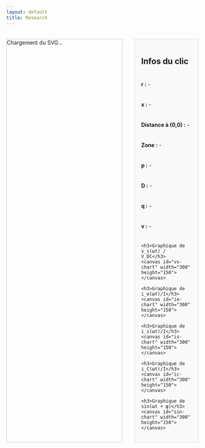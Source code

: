 ```yaml
---
layout: default
title: Research
---
```


<style>
  #svg-wrapper {
    border: 1px solid #ccc;
    display: inline-block;
    width: 60%;
    max-width: 60%;
  }

  #svg-wrapper svg {
    display: block;
    width: 100%;
    height: auto;
  }

  #info-panel {
    flex: 1;
    background: #f9f9f9;
    padding: 1rem;
    margin-left: 1rem;
    border: 1px solid #ddd;
    display: flex;
    flex-direction: column;
    gap: 0.5rem;
  }

  .dot {
    fill: red;
    stroke: black;
    stroke-width: 1px;
  }

  .container {
    display: flex;
    flex-direction: row;
    gap: 1rem;
    margin-top: 2rem;
  }

  canvas {
    margin-top: 1rem;
    width: 100% !important;
    height: auto !important;
  }
</style>

<div class="container">
  <div id="svg-wrapper">
    Chargement du SVG...
  </div>

  <div id="info-panel">
    <h2>Infos du clic</h2>
    <p><strong>r :</strong> <span id="x-val">-</span></p>
    <p><strong>x :</strong> <span id="y-val">-</span></p>
    <p><strong>Distance à (0,0) :</strong> <span id="distance">-</span></p>
    <p><strong>Zone :</strong> <span id="zone-val">-</span></p>
    <p><strong>p :</strong> <span id="p-val">-</span></p>
    <p><strong>D :</strong> <span id="d-val">-</span></p>
    <p><strong>q :</strong> <span id="q-val">-</span></p>
    <p><strong>v :</strong> <span id="v-val">-</span></p>

    <h3>Graphique de v_s(ωt) / V_DC</h3>
    <canvas id="vs-chart" width="300" height="150"></canvas>

    <h3>Graphique de i_e(ωt)/I</h3>
    <canvas id="ie-chart" width="300" height="150"></canvas>

    <h3>Graphique de i_s(ωt)/I</h3>
    <canvas id="is-chart" width="300" height="150"></canvas>

    <h3>Graphique de i_C(ωt)/I</h3>
    <canvas id="ic-chart" width="300" height="150"></canvas>

    <h3>Graphique de sin(ωt + φ)</h3>
    <canvas id="sin-chart" width="300" height="150"></canvas>
  </div>
</div>

<script src="https://cdn.jsdelivr.net/npm/chart.js"></script>
<script>
const PI = Math.PI;

const frontier = Array.from({ length: 500 }, (_, j) => {
  const theta = (j / 499) * PI;
  const r = (1 / PI) * Math.pow(Math.sin(theta), 2);
  const x = (1 / PI) * (theta - Math.sin(theta) * Math.cos(theta));
  return { theta, x, r };
});

function getFrontierR(xTarget) {
  let left = 0;
  let right = frontier.length - 1;
  while (left < right) {
    const mid = Math.floor((left + right) / 2);
    if (frontier[mid].x < xTarget) {
      left = mid + 1;
    } else {
      right = mid;
    }
  }
  return frontier[left]?.r || 0;
}

function solveZCS(r, x) {
  for (let j = 0; j < 1000; j++) {
    const theta = (j / 999) * PI;
    const sinTh = Math.sin(theta);
    const cosTh = Math.cos(theta);
    const sinTh4 = Math.pow(Math.sin(theta / 2), 4);
    const xTheta = (1 / PI) * (theta - sinTh * cosTh);
    const rTheta = (4 / PI) * ((1 / (4 / (PI * r + 4 * sinTh4))) - sinTh4);
    if (Math.abs(xTheta - x) < 0.005 && Math.abs(rTheta - r) < 0.01) {
      const denom = PI * r + 4 * sinTh4;
      const iVal = 4 / denom;
      const p = (8 * r) / (denom * denom);
      const D = 0.5 - theta / (2 * PI);
      const v = 1 + 2 * (Math.cos(theta) - 1) / denom;
      const phi = 0;  // condition imposée en ZCS
      return { p, D, q: 0, v, i: iVal, theta, phi };
    }
  }
  return null;
}

function solveZVS(r, x) {
  for (let j = 0; j < 5000; j++) {
    const theta = (j / 4999) * PI;
    const phiMin = (theta - PI) / 2;
    for (let k = 0; k < 500; k++) {
      const phi = phiMin + (k / 499) * -phiMin;
      const sinTh = Math.sin(theta);
      const sinTerm = Math.sin(theta - 2 * phi);
      const rTh = (1 / PI) * sinTh * sinTerm;
      const xTh = (1 / PI) * (theta - sinTh * Math.cos(theta - 2 * phi));
      if (Math.abs(rTh - r) < 0.001 && Math.abs(xTh - x) < 0.001) {
        const p = (2 / PI) * (sinTh * sinTerm) / Math.pow(Math.cos(phi) - Math.cos(phi - theta), 2);
        const D = 0.5 - theta / (2 * PI);
        const q = (1 - Math.cos(phi)) / (1 + Math.cos(phi - theta));
        const iVal = Math.sqrt((2 * p) / r);
        return { p, D, q, v: 0, i: iVal, theta, phi };
      }
    }
  }
  return null;
}

function generateCurrents(theta, phi, i, wt) {
  // i_e/I, i_s/I, i_C/I suivant les intervalles de wt
  if (wt <= PI - theta) {
    return {
      ie: Math.sin(wt + phi),
      ic: 0,
      is: 2 * Math.sin(wt + phi)
    };
  } else if (wt <= PI) {
    return {
      ie: 0,
      ic: Math.sin(wt + phi),
      is: 0
    };
  } else if (wt <= 2 * PI - theta) {
    return {
      ie: -Math.sin(wt + phi),
      ic: 0,
      is: 0
    };
  } else {
    return {
      ie: 0,
      ic: Math.sin(wt + phi),
      is: 0
    };
  }
}

fetch('/assets/img/chart_EF.svg')
  .then(response => response.text())
  .then(svgText => {
    const wrapper = document.getElementById('svg-wrapper');
    wrapper.innerHTML = svgText;

    const svg = wrapper.querySelector('svg');
    svg.setAttribute('id', 'mysvg');

    svg.addEventListener('click', function(evt) {
      const existingDot = svg.querySelector('.dot');
      if (existingDot) svg.removeChild(existingDot);

      const pt = svg.createSVGPoint();
      pt.x = evt.clientX;
      pt.y = evt.clientY;
      const svgPoint = pt.matrixTransform(svg.getScreenCTM().inverse());
      const xPix = svgPoint.x;
      const yPix = svgPoint.y;

      const r = 0.000531 * xPix - 0.1078;
      const x = -0.001022 * yPix + 1.0918;

      const dot = document.createElementNS("http://www.w3.org/2000/svg", "circle");
      dot.setAttribute("cx", xPix);
      dot.setAttribute("cy", yPix);
      dot.setAttribute("r", 5);
      dot.setAttribute("class", "dot");
      svg.appendChild(dot);

      document.getElementById('x-val').textContent = r.toFixed(4);
      document.getElementById('y-val').textContent = x.toFixed(4);
      document.getElementById('distance').textContent = Math.sqrt(r*r + x*x).toFixed(4);

      let zone = '-';
      let res = null;
      if (r < 0 || r > 2/PI || x < 0 || x > 1) {
        zone = 'Hors zone';
      } else {
        const rFrontier = getFrontierR(x);
        if (r < rFrontier) {
          zone = 'ZVS';
          res = solveZVS(r, x);
        } else {
          zone = 'ZCS';
          res = solveZCS(r, x);
        }
      }

      document.getElementById('zone-val').textContent = zone;
      document.getElementById('p-val').textContent = res ? res.p.toFixed(4) : '-';
      document.getElementById('d-val').textContent = res ? res.D.toFixed(4) : '-';
      document.getElementById('q-val').textContent = res ? res.q.toFixed(4) : '-';
      document.getElementById('v-val').textContent = res ? res.v.toFixed(4) : '-';

      if (res && typeof res.theta === 'number' && typeof res.i === 'number') {
        const theta = res.theta;
        const phi = res.phi || 0;
        const i = res.i;

        const N = 500;
        const labels = [];
        const vsData = [];
        const ieData = [];
        const isData = [];
        const icData = [];
        const sinData = [];

        for (let k = 0; k <= N; k++) {
          const wt = (k / N) * 2 * PI;
          labels.push(wt.toFixed(2));

          // v_s/V_DC
          let vs;
          if (wt <= PI - theta) {
            vs = 0;
          } else if (wt <= PI) {
            vs = -i * (Math.cos(phi - theta) + Math.cos(wt + phi));
          } else if (wt <= 2 * PI - theta) {
            vs = 2;
          } else {
            vs = 2 + i * (Math.cos(phi - theta) - Math.cos(wt + phi));
          }
          vsData.push(vs);

          // Currents normalized by I
          const currents = generateCurrents(theta, phi, i, wt);
          ieData.push(currents.ie);
          isData.push(currents.is);
          icData.push(currents.ic);

          // sin(ωt + phi)
          sinData.push(Math.sin(wt + phi));
        }

        // Helper to plot or update chart
        function plotChart(id, label, data, color) {
          const ctx = document.getElementById(id).getContext('2d');
          if (window[id]) {
            window[id].data.labels = labels;
            window[id].data.datasets[0].data = data;
            window[id].update();
          } else {
            window[id] = new Chart(ctx, {
              type: 'line',
              data: {
                labels: labels,
                datasets: [{
                  label: label,
                  data: data,
                  borderColor: color,
                  fill: false,
                  pointRadius: 0,
                  borderWidth: 2,
                }]
              },
              options: {
                animation: false,
                scales: {
                  x: {
                    title: { display: true, text: 'ωt (rad)' },
                    ticks: { maxTicksLimit: 10 }
                  },
                  y: {
                    title: { display: true, text: label },
                    suggestedMin: Math.min(...data) - 0.5,
                    suggestedMax: Math.max(...data) + 0.5
                  }
                }
              }
            });
          }
        }

        // Plot all charts
        plotChart('vs-chart', 'v_s(ωt) / V_DC', vsData, 'blue');
        plotChart('ie-chart', 'i_e(ωt) / I', ieData, 'red');
        plotChart('is-chart', 'i_s(ωt) / I', isData, 'green');
        plotChart('ic-chart', 'i_C(ωt) / I', icData, 'orange');
        plotChart('sin-chart', 'sin(ωt + φ)', sinData, 'purple');
      }
    });
  })
  .catch(error => {
    document.getElementById('svg-wrapper').innerHTML = "Erreur de chargement du SVG.";
    console.error(error);
  });
</script>
